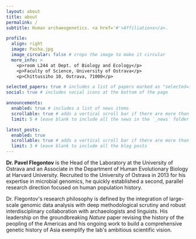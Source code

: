 ```yaml
---
layout: about
title: about
permalink: /
subtitle: Human archaeogenetics. <a href='#'>Affiliations</a>.

profile:
  align: right
  image: Pasha.jpg
  image_circular: false # crops the image to make it circular
  more_info: >
    <p>room L244 at Dept. of Biology and Ecology</p>
    <p>Faculty of Science, University of Ostrava</p>
    <p>Chittussiho 10, Ostrava, 71000</p>

selected_papers: true # includes a list of papers marked as "selected={true}"
social: true # includes social icons at the bottom of the page

announcements:
  enabled: true # includes a list of news items
  scrollable: true # adds a vertical scroll bar if there are more than 3 news items
  limit: 5 # leave blank to include all the news in the `_news` folder

latest_posts:
  enabled: true
  scrollable: true # adds a vertical scroll bar if there are more than 3 new posts items
  limit: 3 # leave blank to include all the blog posts
---
```


**Dr. Pavel Flegontov** is the Head of the Laboratory at the University of Ostrava and an Associate in the Department of Human Evolutionary Biology at Harvard University. Recruited to the University of Ostrava in 2013 for his expertise in microbial genomics, he quickly established a second, parallel research direction focused on human population history.

Dr. Flegontov's research philosophy is defined by the integration of large-scale genomic data analysis with deep methodological scrutiny and robust interdisciplinary collaboration with archaeologists and linguists. His leadership on the groundbreaking *Nature* paper revising the history of the peopling of the Americas and his ongoing work to build a comprehensive genetic history of Asia exemplify the lab's ambitious scientific vision.
